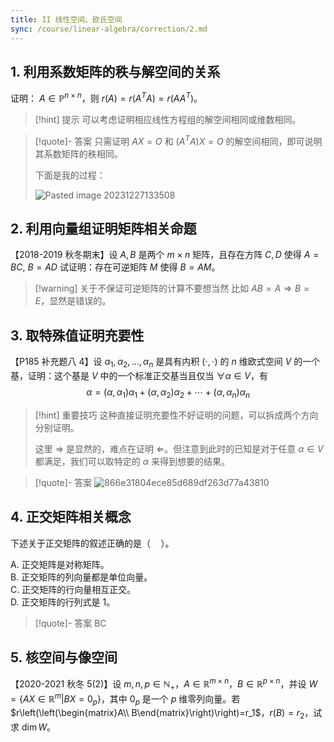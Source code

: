 ```yaml
---
title: II 线性空间、欧氏空间
sync: /course/linear-algebra/correction/2.md
---
```

## 1. 利用系数矩阵的秩与解空间的关系

证明： $A \in \mathbb P^{n \times n}$，则 $r(A) = r(A^T A) = r(A A^T)$。

>[!hint] 提示
> 可以考虑证明相应线性方程组的解空间相同或维数相同。

> [!quote]- 答案
> 只需证明 $AX = O$ 和 $(A^T A) X = O$ 的解空间相同，即可说明其系数矩阵的秩相同。
> 
> 下面是我的过程：
> 
>  ![Pasted image 20231227133508](https://static.memset0.cn/img/v6/2024/02/08/A3qRYSrY.png)


## 2. 利用向量组证明矩阵相关命题

【2018-2019 秋冬期末】设 $A,B$ 是两个 $m\times n$ 矩阵，且存在方阵 $C,D$ 使得 $A=BC,\ B=AD$ 试证明：存在可逆矩阵 $M$ 使得 $B= AM$。

> [!warning] 关于不保证可逆矩阵的计算不要想当然
> 比如 $A B=A \Rightarrow B=E$，显然是错误的。


## 3. 取特殊值证明充要性

【P185 补充题八 4】设 $\alpha_1,\alpha_2,\dots,\alpha_n$ 是具有内积 $(\cdot,\cdot)$ 的 $n$ 维欧式空间 $V$ 的一个基，证明：这个基是 $V$ 中的一个标准正交基当且仅当 $\forall \alpha \in V$，有
$$
\alpha = (\alpha,\alpha_1)\alpha_1 + (\alpha,\alpha_2) \alpha_2+\cdots +(\alpha,\alpha_n)\alpha_n
$$

>[!hint] 重要技巧
>这种直接证明充要性不好证明的问题，可以拆成两个方向分别证明。
>
>这里 $\Rightarrow$ 是显然的，难点在证明 $\Leftarrow$。但注意到此时的已知是对于任意 $\alpha \in V$ 都满足，我们可以取特定的 $\alpha$ 来得到想要的结果。

>[!quote]- 答案
> ![866e31804ece85d689df263d77a43810](https://static.memset0.cn/img/v6/2024/02/08/qx62KvQ0.png)


## 4. 正交矩阵相关概念

下述关于正交矩阵的叙述正确的是（$\quad$）。

A. 正交矩阵是对称矩阵。  
B. 正交矩阵的列向量都是单位向量。  
C. 正交矩阵的行向量相互正交。  
D. 正交矩阵的行列式是 1。

>[!quote]- 答案
>BC

## 5. 核空间与像空间

【2020-2021 秋冬 5(2)】设 $m,n,p \in \mathbb N_+$，$A \in \mathbb R^{m \times n}$，$B \in \mathbb R^{p \times n}$，并设 $W=\{AX\in \mathbb R^m | BX=0_p\}$，其中 $0_p$ 是一个 $p$ 维零列向量。若 $r\left(\left(\begin{matrix}A\\ B\end{matrix}\right)\right)=r_1$，$r(B)=r_2$，试求 $\dim W$。
